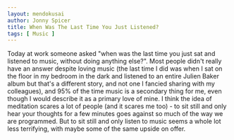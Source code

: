 ```yaml
---
layout: mendokusai
author: Jonny Spicer
title: When Was The Last Time You Just Listened?
tags: [ Music ]
---
```

Today at work someone asked "when was the last time you just sat and listened to music, without doing anything else?". Most people didn't really have an answer despite loving music
(the last time I did was when I sat on the floor in my bedroom in the dark and listened to an entire Julien Baker album but that's a different story, and not one I fancied sharing
with my colleagues), and 95% of the time music is a secondary thing for me, even though I would describe it as a primary love of mine. I think the idea of meditation scares a lot of
people (and it scares me too) - to sit still and only hear your thoughts for a few minutes goes against so much of the way we are programmed. But to sit still and only listen to music
seems a whole lot less terrifying, with maybe some of the same upside on offer.
